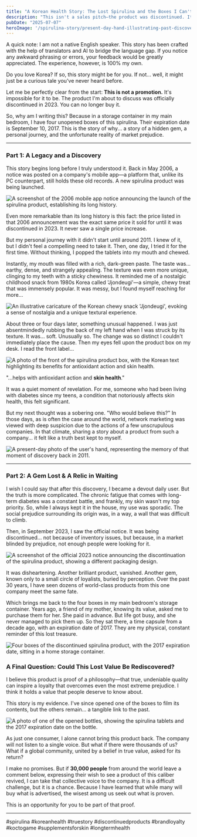 ```yaml
---
title: "A Korean Health Story: The Lost Spirulina and the Boxes I Can't Throw Away"
description: "This isn't a sales pitch—the product was discontinued. It's a true story about a remarkable Korean spirulina, a personal discovery, and why I still keep four boxes of it, 8 years past their expiration date."
pubDate: "2025-07-07"
heroImage: '/spirulina-story/present-day-hand-illustrating-past-discovery.jpg'
---
```


A quick note: I am not a native English speaker. This story has been crafted with the help of translators and AI to bridge the language gap. If you notice any awkward phrasing or errors, your feedback would be greatly appreciated. The experience, however, is 100% my own.

Do you love Korea? If so, this story might be for you. If not... well, it might just be a curious tale you've never heard before.

Let me be perfectly clear from the start: **This is not a promotion.** It's impossible for it to be. The product I'm about to discuss was officially discontinued in 2023. You can no longer buy it.

So, why am I writing this? Because in a storage container in my main bedroom, I have four unopened boxes of this spirulina. Their expiration date is September 10, 2017. This is the story of why... a story of a hidden gem, a personal journey, and the unfortunate reality of market prejudice.

***

### Part 1: A Legacy and a Discovery

This story begins long before I truly understood it. Back in May 2006, a notice was posted on a company's mobile app—a platform that, unlike its PC counterpart, still holds these old records. A new spirulina product was being launched.

![A screenshot of the 2006 mobile app notice announcing the launch of the spirulina product, establishing its long history.](/spirulina-story/spirulina-2006-launch-announcement.jpg "The 2006 announcement that started it all.")

Even more remarkable than its long history is this fact: the price listed in that 2006 announcement was the exact same price it sold for until it was discontinued in 2023. It never saw a single price increase.

But my personal journey with it didn't start until around 2011. I knew of it, but I didn't feel a compelling need to take it. Then, one day, I tried it for the first time. Without thinking, I popped the tablets into my mouth and chewed.

Instantly, my mouth was filled with a rich, dark-green paste. The taste was... earthy, dense, and strangely appealing. The texture was even more unique, clinging to my teeth with a sticky chewiness. It reminded me of a nostalgic childhood snack from 1980s Korea called 'Jjondeugi'—a simple, chewy treat that was immensely popular. It was messy, but I found myself reaching for more...

![An illustrative caricature of the Korean chewy snack 'Jjondeugi', evoking a sense of nostalgia and a unique textural experience.](/spirulina-story/korean-chewy-snack-jjondeugi.jpg "The unique texture was reminiscent of a nostalgic Korean snack, Jjondeugi.")

About three or four days later, something unusual happened. I was just absentmindedly rubbing the back of my left hand when I was struck by its texture. It was... soft. Unusually so. The change was so distinct I couldn't immediately place the cause. Then my eyes fell upon the product box on my desk. I read the front label...

![A photo of the front of the spirulina product box, with the Korean text highlighting its benefits for antioxidant action and skin health.](/spirulina-story/spirulina-product-face-showing-benefits.jpg "The text on the box pointed to a benefit I was now feeling: 'Helps with skin health.'")

"...helps with antioxidant action and **skin health**."

It was a quiet moment of revelation. For me, someone who had been living with diabetes since my teens, a condition that notoriously affects skin health, this felt significant.

But my next thought was a sobering one. "Who would believe this?" In those days, as is often the case around the world, network marketing was viewed with deep suspicion due to the actions of a few unscrupulous companies. In that climate, sharing a story about a product from such a company... it felt like a truth best kept to myself.

![A present-day photo of the user's hand, representing the memory of that moment of discovery back in 2011.](/spirulina-story/present-day-hand-illustrating-past-discovery.jpg "This is my hand today, but it illustrates the very spot where I first felt that surprising softness back in 2011.")

***

### Part 2: A Gem Lost & A Relic in Waiting

I wish I could say that after this discovery, I became a devout daily user. But the truth is more complicated. The chronic fatigue that comes with long-term diabetes was a constant battle, and frankly, my skin wasn't my top priority. So, while I always kept it in the house, my use was sporadic. The social prejudice surrounding its origin was, in a way, a wall that was difficult to climb.

Then, in September 2023, I saw the official notice. It was being discontinued... not because of inventory issues, but because, in a market blinded by prejudice, not enough people were looking for it.

![A screenshot of the official 2023 notice announcing the discontinuation of the spirulina product, showing a different packaging design.](/spirulina-story/official-discontinuation-notice-2023-with-new-packaging.jpg "The End of an Era: The 2023 discontinuation notice. The packaging had changed, but the quality never did.")

It was disheartening. Another brilliant product, vanished. Another gem, known only to a small circle of loyalists, buried by perception. Over the past 30 years, I have seen dozens of world-class products from this one company meet the same fate.

Which brings me back to the four boxes in my main bedroom's storage container. Years ago, a friend of my mother, knowing its value, asked me to purchase them for her. She paid in advance. But life got busy, and she never managed to pick them up. So they sat there, a time capsule from a decade ago, with an expiration date of 2017. They are my physical, constant reminder of this lost treasure.

![Four boxes of the discontinued spirulina product, with the 2017 expiration date, sitting in a home storage container.](/spirulina-story/four-boxes-of-spirulina-with-2017-expiration-date.jpg "The four boxes, a time capsule of lost value, resting in my storage.")

### A Final Question: Could This Lost Value Be Rediscovered?

I believe this product is proof of a philosophy—that true, undeniable quality can inspire a loyalty that overcomes even the most extreme prejudice. I think it holds a value that people deserve to know about.

This story is my evidence. I've since opened one of the boxes to film its contents, but the others remain... a tangible link to the past.

![A photo of one of the opened bottles, showing the spirulina tablets and the 2017 expiration date on the bottle.](/spirulina-story/unboxed-spirulina-tablets-with-2017-date.jpg "Proof from the past: the tablets and the 2017 date, nearly a decade later.")

As just one consumer, I alone cannot bring this product back. The company will not listen to a single voice. But what if there were thousands of us? What if a global community, united by a belief in true value, asked for its return?

I make no promises. But if **30,000 people** from around the world leave a comment below, expressing their wish to see a product of this caliber revived, I can take that collective voice to the company. It is a difficult challenge, but it is a chance. Because I have learned that while many will buy what is advertised, the wisest among us seek out what is proven.

This is an opportunity for you to be part of that proof.

***
#spirulina #koreanhealth #truestory #discontinuedproducts #brandloyalty #koctogame #supplementsforskin #longtermhealth